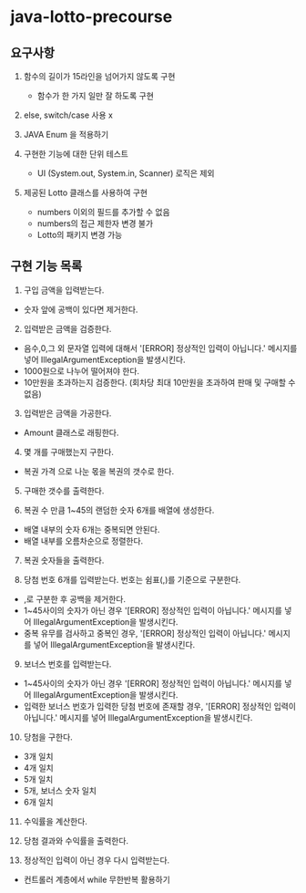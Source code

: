# java-lotto-precourse


## 요구사항
1. 함수의 길이가 15라인을 넘어가지 않도록 구현
    + 함수가 한 가지 일만 잘 하도록 구현

2. else, switch/case 사용 x

3. JAVA Enum 을 적용하기

4. 구현한 기능에 대한 단위 테스트
    + UI (System.out, System.in, Scanner) 로직은 제외

5. 제공된 Lotto 클래스를 사용하여 구현
    + numbers 이외의 필드를 추가할 수 없음
    + numbers의 접근 제한자 변경 불가
    + Lotto의 패키지 변경 가능

## 구현 기능 목록
1. 구입 금액을 입력받는다.
+ 숫자 앞에 공백이 있다면 제거한다.

2. 입력받은 금액을 검증한다.
+ 음수,0,그 외 문자열 입력에 대해서 '[ERROR] 정상적인 입력이 아닙니다.' 메시지를 넣어 IllegalArgumentException을 발생시킨다.
+ 1000원으로 나누어 떨어져야 한다. 
+ 10만원을 초과하는지 검증한다. (회차당 최대 10만원을 초과하여 판매 및 구매할 수 없음)

3. 입력받은 금액을 가공한다.
+ Amount 클래스로 래핑한다.

4. 몇 개를 구매했는지 구한다.
+ 복권 가격 으로 나눈 몫을 복권의 갯수로 한다.

5. 구매한 갯수를 출력한다.

6. 복권 수 만큼 1~45의 랜덤한 숫자 6개를 배열에 생성한다. 
+ 배열 내부의 숫자 6개는 중복되면 안된다.
+ 배열 내부를 오름차순으로 정렬한다.

7. 복권 숫자들을 출력한다.

8. 당첨 번호 6개를 입력받는다. 번호는 쉼표(,)를 기준으로 구분한다.
+ ,로 구분한 후 공백을 제거한다. 
+ 1~45사이의 숫자가 아닌 경우 '[ERROR] 정상적인 입력이 아닙니다.' 메시지를 넣어 IllegalArgumentException을 발생시킨다.
+ 중복 유무를 검사하고 중복인 경우, '[ERROR] 정상적인 입력이 아닙니다.' 메시지를 넣어 IllegalArgumentException을 발생시킨다.

9. 보너스 번호를 입력받는다.
+ 1~45사이의 숫자가 아닌 경우 '[ERROR] 정상적인 입력이 아닙니다.' 메시지를 넣어 IllegalArgumentException을 발생시킨다.
+ 입력한 보너스 번호가 입력한 당첨 번호에 존재할 경우, '[ERROR] 정상적인 입력이 아닙니다.' 메시지를 넣어 IllegalArgumentException을 발생시킨다.

10. 당첨을 구한다.
+ 3개 일치
+ 4개 일치
+ 5개 일치
+ 5개, 보너스 숫자 일치
+ 6개 일치

11. 수익률을 계산한다.

12. 당첨 결과와 수익률을 출력한다.

13. 정상적인 입력이 아닌 경우 다시 입력받는다.
+ 컨트롤러 계층에서 while 무한반복 활용하기

